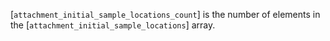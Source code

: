 [`attachment_initial_sample_locations_count`] is the number of elements in
the [`attachment_initial_sample_locations`] array.